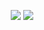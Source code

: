 <p align="center">
  <img src="https://github-readme-stats.vercel.app/api?username=Geocld&show_icons=true&count_private=true&include_all_commits=true&hide_border=true"/>
  <img src="https://github-readme-stats.vercel.app/api/top-langs/?username=Geocld&layout=compact&count_private=true&include_all_commits=true&hide_border=true&langs_count=10"/>
</p>
